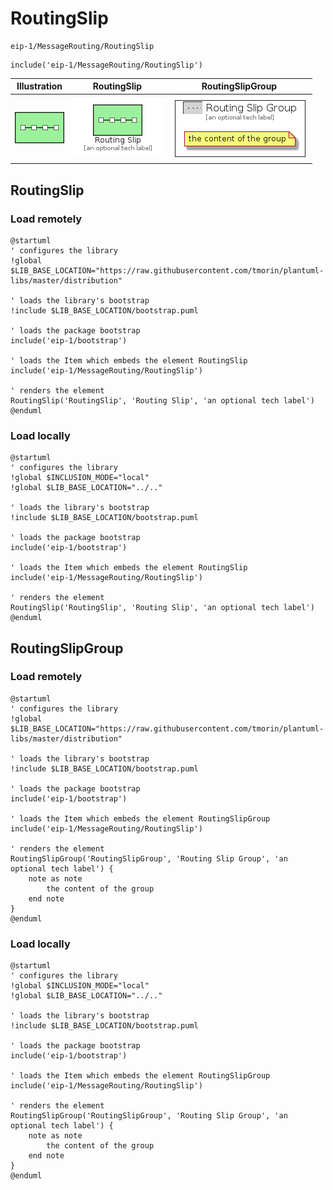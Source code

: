 # RoutingSlip


```text
eip-1/MessageRouting/RoutingSlip
```

```text
include('eip-1/MessageRouting/RoutingSlip')
```



| Illustration | RoutingSlip | RoutingSlipGroup |
| :---: | :---: | :---: |
| ![illustration for Illustration](../../eip-1/MessageRouting/RoutingSlip.png) | ![illustration for RoutingSlip](../../eip-1/MessageRouting/RoutingSlip.Local.png) | ![illustration for RoutingSlipGroup](../../eip-1/MessageRouting/RoutingSlipGroup.Local.png) |




## RoutingSlip

### Load remotely
```plantuml
@startuml
' configures the library
!global $LIB_BASE_LOCATION="https://raw.githubusercontent.com/tmorin/plantuml-libs/master/distribution"

' loads the library's bootstrap
!include $LIB_BASE_LOCATION/bootstrap.puml

' loads the package bootstrap
include('eip-1/bootstrap')

' loads the Item which embeds the element RoutingSlip
include('eip-1/MessageRouting/RoutingSlip')

' renders the element
RoutingSlip('RoutingSlip', 'Routing Slip', 'an optional tech label')
@enduml
```

### Load locally
```plantuml
@startuml
' configures the library
!global $INCLUSION_MODE="local"
!global $LIB_BASE_LOCATION="../.."

' loads the library's bootstrap
!include $LIB_BASE_LOCATION/bootstrap.puml

' loads the package bootstrap
include('eip-1/bootstrap')

' loads the Item which embeds the element RoutingSlip
include('eip-1/MessageRouting/RoutingSlip')

' renders the element
RoutingSlip('RoutingSlip', 'Routing Slip', 'an optional tech label')
@enduml
```

## RoutingSlipGroup

### Load remotely
```plantuml
@startuml
' configures the library
!global $LIB_BASE_LOCATION="https://raw.githubusercontent.com/tmorin/plantuml-libs/master/distribution"

' loads the library's bootstrap
!include $LIB_BASE_LOCATION/bootstrap.puml

' loads the package bootstrap
include('eip-1/bootstrap')

' loads the Item which embeds the element RoutingSlipGroup
include('eip-1/MessageRouting/RoutingSlip')

' renders the element
RoutingSlipGroup('RoutingSlipGroup', 'Routing Slip Group', 'an optional tech label') {
    note as note
        the content of the group
    end note
}
@enduml
```

### Load locally
```plantuml
@startuml
' configures the library
!global $INCLUSION_MODE="local"
!global $LIB_BASE_LOCATION="../.."

' loads the library's bootstrap
!include $LIB_BASE_LOCATION/bootstrap.puml

' loads the package bootstrap
include('eip-1/bootstrap')

' loads the Item which embeds the element RoutingSlipGroup
include('eip-1/MessageRouting/RoutingSlip')

' renders the element
RoutingSlipGroup('RoutingSlipGroup', 'Routing Slip Group', 'an optional tech label') {
    note as note
        the content of the group
    end note
}
@enduml
```


